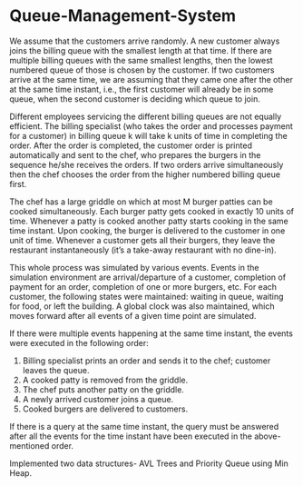 # Queue-Management-System

We assume that the customers arrive randomly. A new customer always joins the billing queue with the smallest length at that time. If there are multiple billing queues with the same smallest lengths, then the lowest numbered queue of those is chosen by the customer. If two customers arrive at the same time, we are assuming that they came one after the other at the same time instant, i.e., the first customer will already be in some queue, when the second customer is deciding which queue to join.

Different employees servicing the different billing queues are not equally efficient. The billing specialist (who takes the order and processes payment for a customer) in billing queue k will take k units of time in completing the order. After the order is completed, the customer order is printed automatically and
sent to the chef, who prepares the burgers in the sequence he/she receives the orders. If two orders arrive simultaneously then the chef chooses the order from the higher numbered billing queue first.

The chef has a large griddle on which at most M burger patties can be cooked simultaneously. Each burger patty gets cooked in exactly 10 units of time. Whenever a patty is cooked another patty starts cooking in the same time instant. Upon cooking, the burger is delivered to the customer in one unit of time. Whenever a customer gets all their burgers, they leave the restaurant instantaneously (it’s a take-away restaurant with no dine-in).

This whole process was simulated by various events. Events in the simulation environment are arrival/departure of a customer, completion of payment for an order,
completion of one or more burgers, etc. For each customer, the following states were maintained: waiting in queue, waiting for food, or left the building. A global clock was also maintained, which moves forward after all events of a given time point are simulated.

If there were multiple events happening at the same time instant, the events were executed in the following order:
  1. Billing specialist prints an order and sends it to the chef; customer leaves the queue.
  2. A cooked patty is removed from the griddle.
  3. The chef puts another patty on the griddle.
  4. A newly arrived customer joins a queue.
  5. Cooked burgers are delivered to customers.

If there is a query at the same time instant, the query must be answered after all the events for the time instant have been executed in the above-mentioned order.

Implemented two data structures- AVL Trees and Priority Queue using Min Heap.
